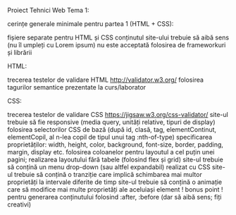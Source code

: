Proiect Tehnici Web 
Tema 1:

cerințe generale minimale pentru partea 1 (HTML + CSS):

fișiere separate pentru HTML și CSS
conținutul site-ului trebuie să aibă sens (nu îl umpleți cu Lorem ipsum)
nu este acceptată folosirea de frameworkuri și librării

HTML:

trecerea testelor de validare HTML http://validator.w3.org/
folosirea tagurilor semantice prezentate la curs/laborator

CSS:

trecerea testelor de validare CSS https://jigsaw.w3.org/css-validator/
site-ul trebuie să fie responsive (media query, unități relative, tipuri de display)
folosirea selectorilor CSS de bază (după id, clasă, tag, elementContinut, elementCopil, al n-lea copil de tipul unui tag :nth-of-type)
specificarea proprietăților: width, height, color, background, font-size, border, padding, margin, display etc.
folosirea coloanelor pentru layoutul a cel puțin unei pagini; realizarea layoutului fără tabele (folosind flex și grid)
site-ul trebuie să conțină un menu drop-down (sau altfel expandabil) realizat cu CSS
site-ul trebuie să conțină o tranziție care implică schimbarea mai multor proprietăți la intervale diferite de timp
site-ul trebuie să conțină o animație care să modifice mai multe proprietăți ale aceluiași element
! bonus point ! pentru generarea conținutului folosind :after, :before (dar să aibă sens; fiți creativi)
